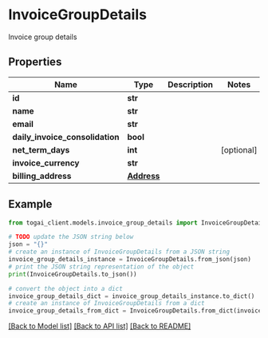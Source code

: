 # InvoiceGroupDetails

Invoice group details

## Properties

Name | Type | Description | Notes
------------ | ------------- | ------------- | -------------
**id** | **str** |  | 
**name** | **str** |  | 
**email** | **str** |  | 
**daily_invoice_consolidation** | **bool** |  | 
**net_term_days** | **int** |  | [optional] 
**invoice_currency** | **str** |  | 
**billing_address** | [**Address**](Address.md) |  | 

## Example

```python
from togai_client.models.invoice_group_details import InvoiceGroupDetails

# TODO update the JSON string below
json = "{}"
# create an instance of InvoiceGroupDetails from a JSON string
invoice_group_details_instance = InvoiceGroupDetails.from_json(json)
# print the JSON string representation of the object
print(InvoiceGroupDetails.to_json())

# convert the object into a dict
invoice_group_details_dict = invoice_group_details_instance.to_dict()
# create an instance of InvoiceGroupDetails from a dict
invoice_group_details_from_dict = InvoiceGroupDetails.from_dict(invoice_group_details_dict)
```
[[Back to Model list]](../README.md#documentation-for-models) [[Back to API list]](../README.md#documentation-for-api-endpoints) [[Back to README]](../README.md)



